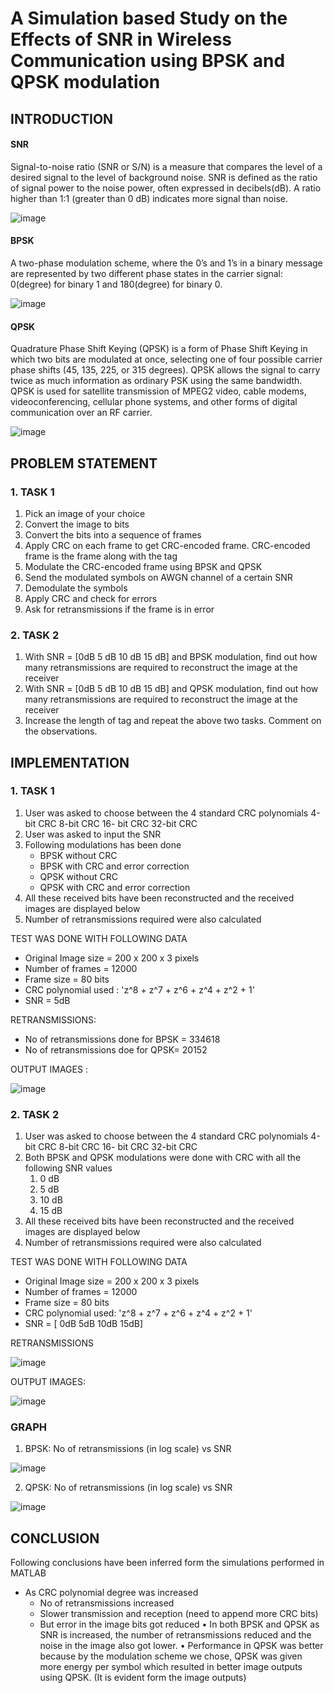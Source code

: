 # A Simulation based Study on the Effects of SNR in Wireless Communication using BPSK and QPSK modulation

## INTRODUCTION
#### SNR
Signal-to-noise ratio (SNR or S/N) is a measure that compares the level of a desired signal to the level of background noise. SNR is defined as the ratio of signal power to the noise power, often expressed in decibels(dB). A ratio higher than 1:1 (greater than 0 dB) indicates more signal than noise.

![image](https://user-images.githubusercontent.com/86975877/148813866-2bed45ba-803d-4a0c-a6ad-ef4ba0a44f92.png)

#### BPSK 
A two-phase modulation scheme, where the 0’s and 1’s in a binary message are represented by two different phase states in the carrier signal: 0(degree) for binary 1 and 180(degree) for binary 0.
    
![image](https://user-images.githubusercontent.com/86975877/148814950-522dde3d-3899-459f-82ae-6908c65b6403.png)
    
#### QPSK
Quadrature Phase Shift Keying (QPSK) is a form of Phase Shift Keying in which two bits are modulated at once, selecting one of four possible carrier phase shifts (45, 135, 225, or 315 degrees). QPSK allows the signal to carry twice as much information as ordinary PSK using the same bandwidth. QPSK is used for satellite transmission of MPEG2 video, cable modems, videoconferencing, cellular phone systems, and other forms of digital communication over an RF carrier.

![image](https://user-images.githubusercontent.com/86975877/148815092-7431edd8-4c11-4874-9a1d-a9cb8c9c9650.png)

## PROBLEM STATEMENT

### 1. TASK 1
1. Pick an image of your choice
2. Convert the image to bits
3. Convert the bits into a sequence of frames
4. Apply CRC on each frame to get CRC-encoded frame. CRC-encoded frame is the frame along with the tag
5. Modulate the CRC-encoded frame using BPSK and QPSK
6. Send the modulated symbols on AWGN channel of a certain SNR
7. Demodulate the symbols
8. Apply CRC and check for errors
9. Ask for retransmissions if the frame is in error

### 2. TASK 2
1. With SNR = [0dB 5 dB 10 dB 15 dB] and BPSK modulation, find out how many retransmissions are required to reconstruct the image at the receiver
2. With SNR = [0dB 5 dB 10 dB 15 dB] and QPSK modulation, find out how many retransmissions are required to reconstruct the image at the receiver
3. Increase the length of tag and repeat the above two tasks. Comment on the observations.

## IMPLEMENTATION
### 1. TASK 1

1. User was asked to choose between the 4 standard CRC polynomials 4-bit CRC 8-bit CRC 16- bit CRC 32-bit CRC
2. User was asked to input the SNR
3. Following modulations has been done
    - BPSK without CRC
    - BPSK with CRC and error correction
    - QPSK without CRC
    - QPSK with CRC and error correction
4. All these received bits have been reconstructed and the received images are displayed below
5. Number of retransmissions required were also calculated

TEST WAS DONE WITH FOLLOWING DATA
- Original Image size = 200 x 200 x 3 pixels
- Number of frames = 12000
- Frame size = 80 bits
- CRC polynomial used : 'z^8 + z^7 + z^6 + z^4 + z^2 + 1'
- SNR = 5dB

RETRANSMISSIONS:
- No of retransmissions done for BPSK = 334618
- No of retransmissions doe for QPSK= 20152

OUTPUT IMAGES :

![image](https://user-images.githubusercontent.com/86975877/148815730-42646e98-c5e7-4549-b804-71a6b81dd3da.png)

### 2. TASK 2

1. User was asked to choose between the 4 standard CRC polynomials 4-bit CRC 8-bit CRC 16- bit CRC 32-bit CRC
2. Both BPSK and QPSK modulations were done with CRC with all the following SNR values
    1. 0 dB
    2. 5 dB
    3. 10 dB
    4. 15 dB
3. All these received bits have been reconstructed and the received images are displayed below
4. Number of retransmissions required were also calculated

TEST WAS DONE WITH FOLLOWING DATA

- Original Image size = 200 x 200 x 3 pixels
- Number of frames = 12000
- Frame size = 80 bits
- CRC polynomial used: 'z^8 + z^7 + z^6 + z^4 + z^2 + 1'
- SNR = [ 0dB 5dB 10dB 15dB]

RETRANSMISSIONS

![image](https://user-images.githubusercontent.com/86975877/148816593-9e80153d-ea55-48a5-a128-9dc7d679c7e4.png)

OUTPUT IMAGES:

![image](https://user-images.githubusercontent.com/86975877/148816667-77eae1af-a5ee-4736-9139-971a5eb60b0b.png)

### GRAPH

1. BPSK: No of retransmissions (in log scale) vs SNR

![image](https://user-images.githubusercontent.com/86975877/148816781-b26b6468-9144-4c14-90cc-61072089b5a5.png)

2. QPSK: No of retransmissions (in log scale) vs SNR

![image](https://user-images.githubusercontent.com/86975877/148816836-0dc04ab2-3a66-4d06-87cc-0a535b915f38.png)

## CONCLUSION

Following conclusions have been inferred form the simulations performed in MATLAB
- As CRC polynomial degree was increased
    - No of retransmissions increased
    - Slower transmission and reception (need to append more CRC bits)
    - But error in the image bits got reduced
• In both BPSK and QPSK as SNR is increased, the number of retransmissions reduced and the noise in the image also got lower.
• Performance in QPSK was better because by the modulation scheme we chose, QPSK was given more energy per symbol which resulted in better image outputs using QPSK. (It is evident form the image outputs)








